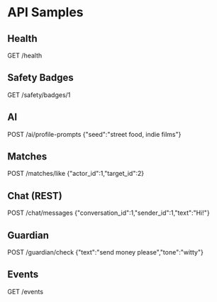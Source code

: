 # API Samples

## Health
GET /health

## Safety Badges
GET /safety/badges/1

## AI
POST /ai/profile-prompts
{"seed":"street food, indie films"}

## Matches
POST /matches/like
{"actor_id":1,"target_id":2}

## Chat (REST)
POST /chat/messages
{"conversation_id":1,"sender_id":1,"text":"Hi!"}

## Guardian
POST /guardian/check
{"text":"send money please","tone":"witty"}

## Events
GET /events
